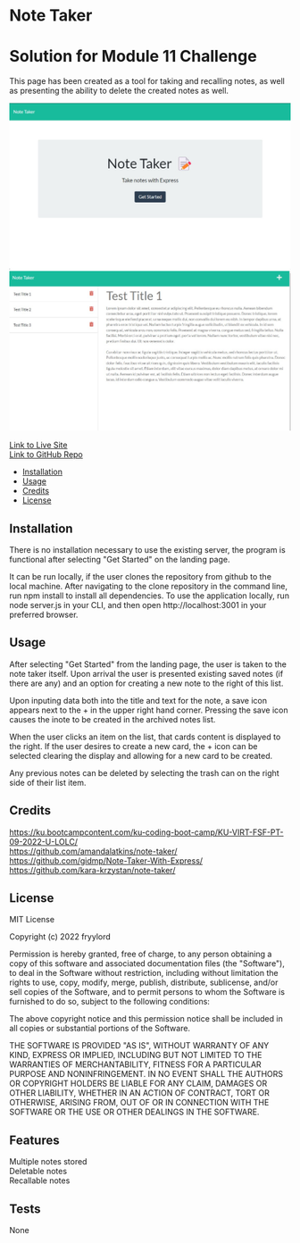 # Note Taker
# Solution for Module 11 Challenge

This page has been created as a tool for taking and recalling notes, as well as presenting the ability to delete the created notes as well.  

![](./public/assets/media/screenshot1.jpg)
![](./public/assets/media/screenshot2.jpg)  

[Link to Live Site](https://dry-stream-30935.herokuapp.com/)  
[Link to GitHub Repo](https://github.com/fryylord/notetakerEXPRESS)  

- [Installation](#installation)
- [Usage](#usage)
- [Credits](#credits)
- [License](#license)

## Installation

There is no installation necessary to use the existing server, the program is functional after selecting "Get Started" on the landing page.

It can be run locally, if the user clones the repository from github to the local machine.
After navigating to the clone repository in the command line, run npm install to install all dependencies. To use the application locally, run node server.js in your CLI, and then open http://localhost:3001 in your preferred browser.

## Usage

After selecting "Get Started" from the landing page, the user is taken to the note taker itself.  Upon arrival the user is presented existing saved notes (if there are any) and an option for creating a new note to the right of this list.  

Upon inputing data both into the title and text for the note, a save icon appears next to the + in the upper right hand corner.  Pressing the save icon causes the inote to be created in the archived notes list.

When the user clicks an item on the list, that cards content is displayed to the right.  If the user desires to create a new card, the + icon can be selected clearing the display and allowing for a new card to be created.

Any previous notes can be deleted by selecting the trash can on the right side of their list item.  

## Credits

https://ku.bootcampcontent.com/ku-coding-boot-camp/KU-VIRT-FSF-PT-09-2022-U-LOLC/  
https://github.com/amandalatkins/note-taker/
https://github.com/gidmp/Note-Taker-With-Express/
https://github.com/kara-krzystan/note-taker/

## License
 
MIT License

Copyright (c) 2022 fryylord

Permission is hereby granted, free of charge, to any person obtaining a copy
of this software and associated documentation files (the "Software"), to deal
in the Software without restriction, including without limitation the rights
to use, copy, modify, merge, publish, distribute, sublicense, and/or sell
copies of the Software, and to permit persons to whom the Software is
furnished to do so, subject to the following conditions:

The above copyright notice and this permission notice shall be included in all
copies or substantial portions of the Software.

THE SOFTWARE IS PROVIDED "AS IS", WITHOUT WARRANTY OF ANY KIND, EXPRESS OR
IMPLIED, INCLUDING BUT NOT LIMITED TO THE WARRANTIES OF MERCHANTABILITY,
FITNESS FOR A PARTICULAR PURPOSE AND NONINFRINGEMENT. IN NO EVENT SHALL THE
AUTHORS OR COPYRIGHT HOLDERS BE LIABLE FOR ANY CLAIM, DAMAGES OR OTHER
LIABILITY, WHETHER IN AN ACTION OF CONTRACT, TORT OR OTHERWISE, ARISING FROM,
OUT OF OR IN CONNECTION WITH THE SOFTWARE OR THE USE OR OTHER DEALINGS IN THE
SOFTWARE.

## Features

Multiple notes stored  
Deletable notes  
Recallable notes  

## Tests

None
